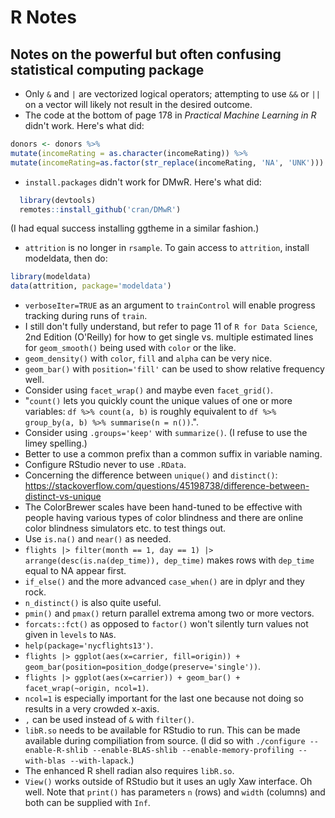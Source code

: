 # R Notes
## Notes on the powerful but often confusing statistical computing package

* Only `&` and `|` are vectorized logical operators; attempting to use `&&` or
`||` on a vector will likely not result in the desired outcome.
* The code at the bottom of page 178 in *Practical Machine Learning in R*
didn't work. Here's what did:

```r
donors <- donors %>%
mutate(incomeRating = as.character(incomeRating)) %>%
mutate(incomeRating=as.factor(str_replace(incomeRating, 'NA', 'UNK')))
```
* `install.packages` didn't work for DMwR. Here's what did:

```r
  library(devtools)
  remotes::install_github('cran/DMwR')
```
  
  (I had equal success installing ggtheme in a similar fashion.)
* `attrition` is no longer in `rsample`. To gain access to `attrition`,
  install modeldata, then do:

```r
library(modeldata)
data(attrition, package='modeldata')
```
* `verboseIter=TRUE` as an argument to `trainControl` will enable progress
  tracking during runs of `train`.
* I still don't fully understand, but refer to page 11 of `R for Data
Science`, 2nd Edition (O'Reilly) for how to get single vs. multiple
estimated lines for `geom_smooth()` being used with `color` or the like.
* `geom_density()` with `color`, `fill` and `alpha` can be very nice.
* `geom_bar()` with `position='fill'` can be used to show relative frequency
well.
* Consider using `facet_wrap()` and maybe even `facet_grid()`.
* "`count()` lets you quickly count the unique values of one or more
variables: `df %>% count(a, b)` is roughly equivalent to
`df %>% group_by(a, b) %>% summarise(n = n())`.".
* Consider using `.groups='keep'` with `summarize()`. (I refuse to use the
limey spelling.)
* Better to use a common prefix than a common suffix in variable naming.
* Configure RStudio never to use `.RData`.
* Concerning the difference between `unique()` and `distinct()`: https://stackoverflow.com/questions/45198738/difference-between-distinct-vs-unique
* The ColorBrewer scales have been hand-tuned to be effective with people
having various types of color blindness and there are online color blindness
simulators etc. to test things out.
* Use `is.na()` and `near()` as needed.
* `flights |> filter(month == 1, day == 1) |> arrange(desc(is.na(dep_time)), dep_time)`
makes rows with `dep_time` equal to NA appear first.
* `if_else()` and the more advanced `case_when()` are in dplyr and they rock.
* `n_distinct()` is also quite useful.
* `pmin()` and `pmax()` return parallel extrema among two or more vectors.
* `forcats::fct()` as opposed to `factor()` won't silently turn values not
given in `levels` to `NA`s.
* `help(package='nycflights13')`.
* `flights |> ggplot(aes(x=carrier, fill=origin)) + geom_bar(position=position_dodge(preserve='single'))`.
* `flights |> ggplot(aes(x=carrier)) + geom_bar() + facet_wrap(~origin, ncol=1)`.
* `ncol=1` is especially important for the last one because not doing so
results in a very crowded x-axis.
* `,` can be used instead of `&` with `filter()`.
* `libR.so` needs to be available for RStudio to run. This can be made
available during compiliation from source. (I did so with
`./configure --enable-R-shlib --enable-BLAS-shlib --enable-memory-profiling --with-blas --with-lapack`.)
* The enhanced R shell radian also requires `libR.so`.
* `View()` works outside of RStudio but it uses an ugly Xaw interface. Oh
well. Note that `print()` has parameters `n` (rows) and `width` (columns) and
both can be supplied with `Inf`.
